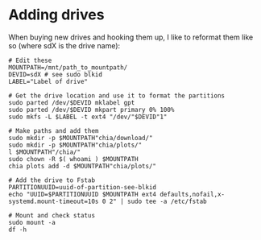 # Adding drives

When buying new drives and hooking them up, I like to reformat them like so (where sdX is the drive name):

```shell
# Edit these
MOUNTPATH=/mnt/path_to_mountpath/
DEVID=sdX # see sudo blkid
LABEL="Label of drive"

# Get the drive location and use it to format the partitions
sudo parted /dev/$DEVID mklabel gpt
sudo parted /dev/$DEVID mkpart primary 0% 100%
sudo mkfs -L $LABEL -t ext4 "/dev/"$DEVID"1"

# Make paths and add them
sudo mkdir -p $MOUNTPATH"chia/download/"
sudo mkdir -p $MOUNTPATH"chia/plots/"
l $MOUNTPATH"/chia/"
sudo chown -R $( whoami ) $MOUNTPATH
chia plots add -d $MOUNTPATH"chia/plots/"

# Add the drive to Fstab
PARTITIONUUID=uuid-of-partition-see-blkid
echo "UUID=$PARTITIONUUID $MOUNTPATH ext4 defaults,nofail,x-systemd.mount-timeout=10s 0 2" | sudo tee -a /etc/fstab

# Mount and check status
sudo mount -a
df -h

```